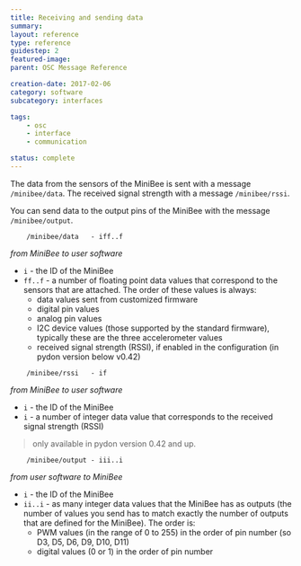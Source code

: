 ```yaml
---
title: Receiving and sending data
summary:
layout: reference
type: reference
guidestep: 2
featured-image:
parent: OSC Message Reference

creation-date: 2017-02-06
category: software
subcategory: interfaces

tags:
    - osc
    - interface
    - communication

status: complete
---
```


The data from the sensors of the MiniBee is sent with a message `/minibee/data`. The received signal strength with a message `/minibee/rssi`.

You can send data to the output pins of the MiniBee with the message `/minibee/output`.



```
    /minibee/data   - iff..f
```
*from MiniBee to user software*

* `i` - the ID of the MiniBee
* `ff..f` - a number of floating point data values that correspond to the sensors that are attached. The order of these values is always:
    - data values sent from customized firmware
    - digital pin values
    - analog pin values
    - I2C device values (those supported by the standard firmware), typically these are the three accelerometer values
    - received signal strength (RSSI), if enabled in the configuration (in pydon version below v0.42)

```
    /minibee/rssi   - if
```
*from MiniBee to user software*

* `i` - the ID of the MiniBee
* `i` - a number of integer data value that corresponds to the received signal strength (RSSI)

> only available in pydon version 0.42 and up.




```
    /minibee/output - iii..i
```
*from user software to MiniBee*

* `i` - the ID of the MiniBee
* `ii..i` - as many integer data values that the MiniBee has as outputs (the number of values you send has to match exactly the number of outputs that are defined for the MiniBee). The order is:
    - PWM values (in the range of 0 to 255) in the order of pin number (so D3, D5, D6, D9, D10, D11)
    - digital values (0 or 1) in the order of pin number

